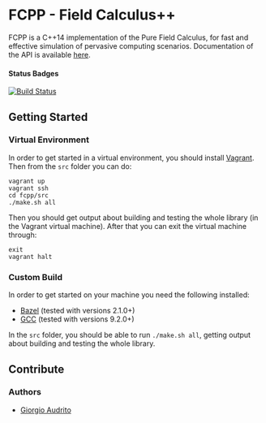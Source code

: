 # FCPP - Field Calculus++

FCPP is a C++14 implementation of the Pure Field Calculus, for fast and effective simulation of pervasive computing scenarios.
Documentation of the API is available [here](brokenlink).

#### Status Badges

[![Build Status](https://travis-ci.org/Harniver/fcpp.svg?branch=master)](https://travis-ci.org/Harniver/fcpp)

## Getting Started

### Virtual Environment

In order to get started in a virtual environment, you should install [Vagrant](https://www.vagrantup.com). Then from the `src` folder you can do:
```
vagrant up
vagrant ssh
cd fcpp/src
./make.sh all
```
Then you should get output about building and testing the whole library (in the Vagrant virtual machine). After that you can exit the virtual machine through:
```
exit
vagrant halt
```
### Custom Build

In order to get started on your machine you need the following installed:

- [Bazel](https://bazel.build) (tested with versions 2.1.0+)
- [GCC](https://gcc.gnu.org) (tested with versions 9.2.0+)

In the `src` folder, you should be able to run `./make.sh all`, getting output about building and testing the whole library.

## Contribute

### Authors

- [Giorgio Audrito](http://giorgio.audrito.info/#!/research)
